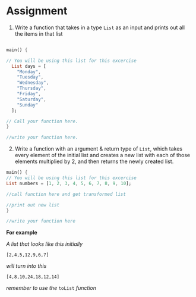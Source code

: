 # Assignment

1. Write a function that takes in a type `List` as an input and prints out all the items in that list

```dart

main() {

// You will be using this list for this excercise
  List days = [
    "Monday",
    "Tuesday",
    "Wednesday",
    "Thursday",
    "Friday",
    "Saturday",
    "Sunday"
  ];

// Call your function here.
}

//write your function here.

```
2. Write a function with an argument & return type of `List`, which takes every element of the initial list and creates a new list with each of those elements multiplied by 2, and then returns the newly created list.

```dart
main() {
// You will be using this list for this excercise
List numbers = [1, 2, 3, 4, 5, 6, 7, 8, 9, 10];

//call function here and get transformed list

//print out new list
}

//write your function here

```

**For example**

*A list that looks like this initially*

`[2,4,5,12,9,6,7]`

*will turn into this*

`[4,8,10,24,18,12,14]`

*remember to use the* `toList` *function*